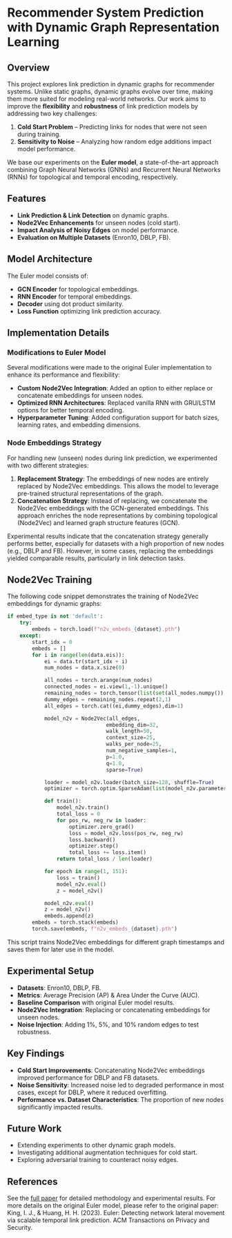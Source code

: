 # Recommender System Prediction with Dynamic Graph Representation Learning

## Overview
This project explores link prediction in dynamic graphs for recommender systems. Unlike static graphs, dynamic graphs evolve over time, making them more suited for modeling real-world networks. Our work aims to improve the **flexibility** and **robustness** of link prediction models by addressing two key challenges:

1. **Cold Start Problem** – Predicting links for nodes that were not seen during training.
2. **Sensitivity to Noise** – Analyzing how random edge additions impact model performance.

We base our experiments on the **Euler model**, a state-of-the-art approach combining Graph Neural Networks (GNNs) and Recurrent Neural Networks (RNNs) for topological and temporal encoding, respectively.

## Features
- **Link Prediction & Link Detection** on dynamic graphs.
- **Node2Vec Enhancements** for unseen nodes (cold start).
- **Impact Analysis of Noisy Edges** on model performance.
- **Evaluation on Multiple Datasets** (Enron10, DBLP, FB).

## Model Architecture
The Euler model consists of:
- **GCN Encoder** for topological embeddings.
- **RNN Encoder** for temporal embeddings.
- **Decoder** using dot product similarity.
- **Loss Function** optimizing link prediction accuracy.

## Implementation Details
### Modifications to Euler Model
Several modifications were made to the original Euler implementation to enhance its performance and flexibility:
- **Custom Node2Vec Integration**: Added an option to either replace or concatenate embeddings for unseen nodes.
- **Optimized RNN Architectures**: Replaced vanilla RNN with GRU/LSTM options for better temporal encoding.
- **Hyperparameter Tuning**: Added configuration support for batch sizes, learning rates, and embedding dimensions.

### Node Embeddings Strategy
For handling new (unseen) nodes during link prediction, we experimented with two different strategies:
1. **Replacement Strategy**: The embeddings of new nodes are entirely replaced by Node2Vec embeddings. This allows the model to leverage pre-trained structural representations of the graph.
2. **Concatenation Strategy**: Instead of replacing, we concatenate the Node2Vec embeddings with the GCN-generated embeddings. This approach enriches the node representations by combining topological (Node2Vec) and learned graph structure features (GCN).

Experimental results indicate that the concatenation strategy generally performs better, especially for datasets with a high proportion of new nodes (e.g., DBLP and FB). However, in some cases, replacing the embeddings yielded comparable results, particularly in link detection tasks.

## Node2Vec Training
The following code snippet demonstrates the training of Node2Vec embeddings for dynamic graphs:

```python
if embed_type is not 'default':
    try:
        embeds = torch.load(f"n2v_embeds_{dataset}.pth")
    except:
        start_idx = 0
        embeds = []
        for i in range(len(data.eis)):
            ei = data.tr(start_idx + i)
            num_nodes = data.x.size(0)

            all_nodes = torch.arange(num_nodes)
            connected_nodes = ei.view(1,-1).unique()
            remaining_nodes = torch.tensor(list(set(all_nodes.numpy()) - set(connected_nodes.numpy())))
            dummy_edges = remaining_nodes.repeat(2,1)
            all_edges = torch.cat((ei,dummy_edges),dim=1)

            model_n2v = Node2Vec(all_edges,
                                embedding_dim=32,
                                walk_length=50,
                                context_size=25,
                                walks_per_node=25,
                                num_negative_samples=1,
                                p=1.0,
                                q=1.0,
                                sparse=True)

            loader = model_n2v.loader(batch_size=128, shuffle=True)
            optimizer = torch.optim.SparseAdam(list(model_n2v.parameters()), lr=0.01)

            def train():
                model_n2v.train()
                total_loss = 0
                for pos_rw, neg_rw in loader:
                    optimizer.zero_grad()
                    loss = model_n2v.loss(pos_rw, neg_rw)
                    loss.backward()
                    optimizer.step()
                    total_loss += loss.item()
                return total_loss / len(loader)

            for epoch in range(1, 151):
                loss = train()
                model_n2v.eval()
                z = model_n2v()

            model_n2v.eval()
            z = model_n2v()
            embeds.append(z)
        embeds = torch.stack(embeds)
        torch.save(embeds, f"n2v_embeds_{dataset}.pth")
```

This script trains Node2Vec embeddings for different graph timestamps and saves them for later use in the model.

## Experimental Setup
- **Datasets**: Enron10, DBLP, FB.
- **Metrics**: Average Precision (AP) & Area Under the Curve (AUC).
- **Baseline Comparison** with original Euler model results.
- **Node2Vec Integration**: Replacing or concatenating embeddings for unseen nodes.
- **Noise Injection**: Adding 1%, 5%, and 10% random edges to test robustness.

## Key Findings
- **Cold Start Improvements**: Concatenating Node2Vec embeddings improved performance for DBLP and FB datasets.
- **Noise Sensitivity**: Increased noise led to degraded performance in most cases, except for DBLP, where it reduced overfitting.
- **Performance vs. Dataset Characteristics**: The proportion of new nodes significantly impacted results.

## Future Work
- Extending experiments to other dynamic graph models.
- Investigating additional augmentation techniques for cold start.
- Exploring adversarial training to counteract noisy edges.

## References
See the [full paper](https://github.com/user-attachments/files/18669799/recommander.systems.1.pdf) for detailed methodology and experimental results.
For more details on the original Euler model, please refer to the original paper:
King, I. J., & Huang, H. H. (2023). Euler: Detecting network lateral movement via scalable temporal link prediction. ACM Transactions on Privacy and Security.
